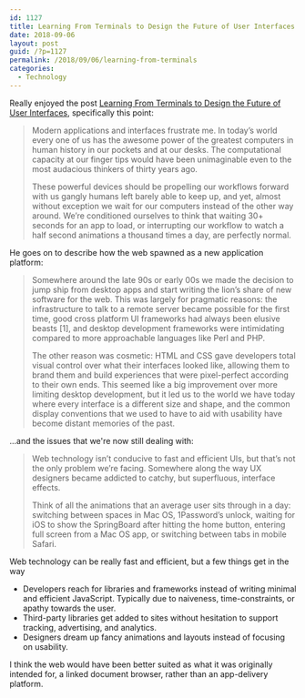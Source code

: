 ```yaml
---
id: 1127
title: Learning From Terminals to Design the Future of User Interfaces
date: 2018-09-06
layout: post
guid: /?p=1127
permalink: /2018/09/06/learning-from-terminals
categories:
  - Technology
---
```

Really enjoyed the post [Learning From Terminals to Design the Future of User Interfaces](https://brandur.org/interfaces), specifically this point:

>Modern applications and interfaces frustrate me. In today’s world every one of us has the awesome power of the greatest computers in human history in our pockets and at our desks. The computational capacity at our finger tips would have been unimaginable even to the most audacious thinkers of thirty years ago.
>
>These powerful devices should be propelling our workflows forward with us gangly humans left barely able to keep up, and yet, almost without exception we wait for our computers instead of the other way around. We’re conditioned ourselves to think that waiting 30+ seconds for an app to load, or interrupting our workflow to watch a half second animations a thousand times a day, are perfectly normal.

He goes on to describe how the web spawned as a new application platform:

>Somewhere around the late 90s or early 00s we made the decision to jump ship from desktop apps and start writing the lion’s share of new software for the web. This was largely for pragmatic reasons: the infrastructure to talk to a remote server became possible for the first time, good cross platform UI frameworks had always been elusive beasts [1], and desktop development frameworks were intimidating compared to more approachable languages like Perl and PHP.
>
>The other reason was cosmetic: HTML and CSS gave developers total visual control over what their interfaces looked like, allowing them to brand them and build experiences that were pixel-perfect according to their own ends. This seemed like a big improvement over more limiting desktop development, but it led us to the world we have today where every interface is a different size and shape, and the common display conventions that we used to have to aid with usability have become distant memories of the past.

...and the issues that we're now still dealing with:

>Web technology isn’t conducive to fast and efficient UIs, but that’s not the only problem we’re facing. Somewhere along the way UX designers became addicted to catchy, but superfluous, interface effects.
>
>Think of all the animations that an average user sits through in a day: switching between spaces in Mac OS, 1Password’s unlock, waiting for iOS to show the SpringBoard after hitting the home button, entering full screen from a Mac OS app, or switching between tabs in mobile Safari.

Web technology can be really fast and efficient, but a few things get in the way
* Developers reach for libraries and frameworks instead of writing minimal and efficient JavaScript. Typically due to naiveness, time-constraints, or apathy towards the user.
* Third-party libraries get added to sites without hesitation to support tracking, advertising, and analytics.
* Designers dream up fancy animations and layouts instead of focusing on usability.

I think the web would have been better suited as what it was originally intended for, a linked document browser, rather than an app-delivery platform.
